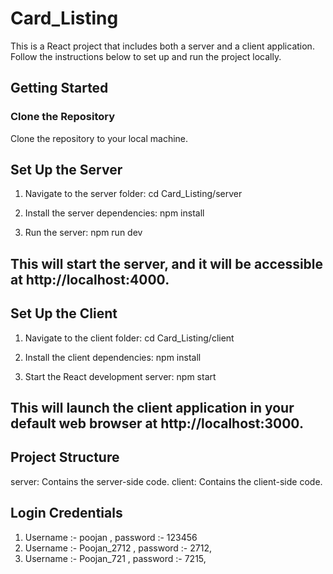 # Card_Listing

This is a React project that includes both a server and a client application. Follow the instructions below to set up and run the project locally.

## Getting Started

### Clone the Repository

Clone the repository to your local machine.

##  Set Up the Server

1. Navigate to the server folder:
cd Card_Listing/server

2. Install the server dependencies:
npm install

3. Run the server:
npm run dev

## This will start the server, and it will be accessible at http://localhost:4000.

## Set Up the Client

1. Navigate to the client folder:
cd Card_Listing/client

2. Install the client dependencies:
npm install

3. Start the React development server:
npm start

## This will launch the client application in your default web browser at http://localhost:3000.

## Project Structure
server: Contains the server-side code.
client: Contains the client-side code.

## Login Credentials
1. Username :- poojan ,
   password :- 123456
2. Username :- Poojan_2712 ,
   password :- 2712,
3. Username :- Poojan_721 ,
   password :- 7215,
